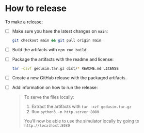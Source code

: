 # How to release

To make a release:

- [ ] Make sure you have the latest changes on `main`:

  ```sh
  git checkout main && git pull origin main
  ```

- [ ] Build the artifacts with `npm run build`
- [ ] Package the artifacts with the readme and license:

  ```sh
  tar -czvf gedusim.tar.gz dist/* README.md LICENSE
  ```

- [ ] Create a new GitHub release with the packaged artifacts.

- [ ] Add information on how to run the release:

  > To serve the files locally:
  >
  > 1. Extract the artifacts with `tar -xzf gedusim.tar.gz`
  > 2. Run `python3 -m http.server 8080`
  >
  > You'll now be able to use the simulator locally by going to `http://localhost:8080`
